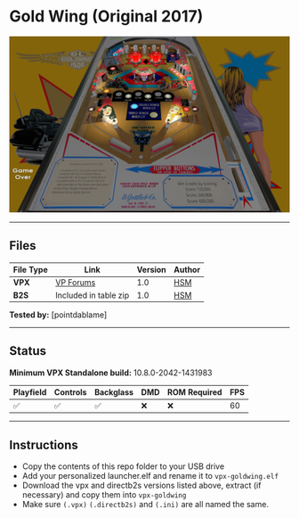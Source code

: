 # Gold Wing (Original 2017)

![Table Preview](../../images/vpx-goldwing-preview.png)

---

## Files
| File Type | Link | Version | Author | 
|-----------|--------|----------|--------------|
| **VPX** | [VP Forums](https://www.vpforums.org/index.php?app=downloads&showfile=13347) | 1.0 | [HSM](https://www.vpforums.org/index.php?showuser=78127) |
| **B2S** | Included in table zip | 1.0 | [HSM](https://www.vpforums.org/index.php?showuser=78127) |

**Tested by:** [pointdablame]

---

## Status 
**Minimum VPX Standalone build:** 10.8.0-2042-1431983

| Playfield | Controls | Backglass | DMD | ROM Required | FPS | 
|-----------|----------|-----------|-----|--------------|-----|
| :white_check_mark: | :white_check_mark: | :white_check_mark: | :x: | :x: | 60 |

---

## Instructions

- Copy the contents of this repo folder to your USB drive
- Add your personalized launcher.elf and rename it to `vpx-goldwing.elf`
- Download the vpx and directb2s versions listed above, extract (if necessary) and copy them into `vpx-goldwing`
- Make sure `(.vpx)` `(.directb2s)` and `(.ini)` are all named the same.
